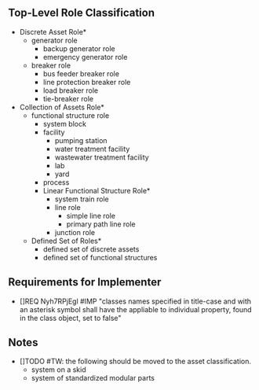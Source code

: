 ## Top-Level Role Classification

* Discrete Asset Role*
    * generator role
        * backup generator role
        * emergency generator role
    * breaker role
        * bus feeder breaker role
        * line protection breaker role
        * load breaker role
        * tie-breaker role
* Collection of Assets Role*
    * functional structure role
        * system block
        * facility
            * pumping station
            * water treatment facility
            * wastewater treatment facility
            * lab
            * yard
        * process
        * Linear Functional Structure Role*
            * system train role 
            * line role
                * simple line role
                * primary path line role
            * junction role
    * Defined Set of Roles*
        * defined set of discrete assets
        * defined set of functional structures


## Requirements for Implementer

* []REQ Nyh7RPjEgl #IMP "classes names specified in title-case and with an asterisk symbol shall have the appliable to individual property, found in the class object, set to false"

## Notes

* []TODO #TW: the following should be moved to the asset classification. 
    * system on a skid 
    * system of standardized modular parts